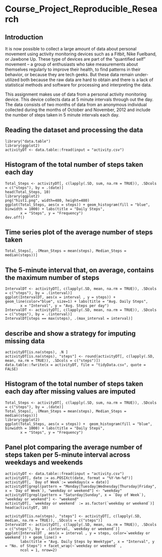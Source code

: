 # Course_Project_Reproducible_Research
## Introduction
It is now possible to collect a large amount of data about personal movement using activity monitoring devices such as a Fitbit, Nike Fuelband, or Jawbone Up. These
type of devices are part of the “quantified self” movement – a group of enthusiasts who take measurements about themselves regularly to improve their health, to find
patterns in their behavior, or because they are tech geeks. But these data remain under-utilized both because the raw data are hard to obtain and there is a lack of
statistical methods and software for processing and interpreting the data.

This assignment makes use of data from a personal activity monitoring device. This device collects data at 5 minute intervals through out the day. The data consists
of two months of data from an anonymous individual collected during the months of October and November, 2012 and include the number of steps taken in 5 minute 
intervals each day.

## Reading the dataset and processing the data
```
library("data.table")
library(ggplot2)
activityDT <- data.table::fread(input = "activity.csv")
```

## Histogram of the total number of steps taken each day
```
Total_Steps <- activityDT[, c(lapply(.SD, sum, na.rm = TRUE)), .SDcols = c("steps"), by = .(date)] 
head(Total_Steps, 10)
library(ggplot2)
png("hist1.png", width=480, height=480)
ggplot(Total_Steps, aes(x = steps)) + geom_histogram(fill = "blue", binwidth = 1000) + labs(title = "Daily Steps", 
       x = "Steps", y = "Frequency")
dev.off()
```

## Time series plot of the average number of steps taken
```
Total_Steps[, .(Mean_Steps = mean(steps), Median_Steps = median(steps))]
```

## The 5-minute interval that, on average, contains the maximum number of steps
```
IntervalDT <- activityDT[, c(lapply(.SD, mean, na.rm = TRUE)), .SDcols = c("steps"), by = .(interval)] 
ggplot(IntervalDT, aes(x = interval , y = steps)) + geom_line(color="blue", size=1) + labs(title = "Avg. Daily Steps",
       x = "Interval", y = "Avg. Steps per day")
IntervalDT <- activityDT[, c(lapply(.SD, mean, na.rm = TRUE)), .SDcols = c("steps"), by = .(interval)] 
IntervalDT[steps == max(steps), .(max_interval = interval)]
```

## describe and show a strategy for imputing missing data
```
activityDT[is.na(steps), .N ]
activityDT[is.na(steps), "steps"] <- round(activityDT[, c(lapply(.SD, mean, na.rm = TRUE)), .SDcols = c("steps")])
data.table::fwrite(x = activityDT, file = "tidyData.csv", quote = FALSE)
```

## Histogram of the total number of steps taken each day after missing values are imputed
```
Total_Steps <- activityDT[, c(lapply(.SD, sum, na.rm = TRUE)), .SDcols = c("steps"), by = .(date)]
Total_Steps[, .(Mean_Steps = mean(steps), Median_Steps = median(steps))]
library(ggplot2)
ggplot(Total_Steps, aes(x = steps)) +  geom_histogram(fill = "blue", binwidth = 1000) + labs(title = "Daily Steps", 
       x = "Steps", y = "Frequency")
```


## Panel plot comparing the average number of steps taken per 5-minute interval across weekdays and weekends
```
activityDT <- data.table::fread(input = "activity.csv")
activityDT[, date := as.POSIXct(date, format = "%Y-%m-%d")]
activityDT[, `Day of Week`:= weekdays(x = date)]
activityDT[grepl(pattern = "Monday|Tuesday|Wednesday|Thursday|Friday", x = `Day of Week`), "weekday or weekend"] <- "weekday"
activityDT[grepl(pattern = "Saturday|Sunday", x = `Day of Week`), "weekday or weekend"] <- "weekend"
activityDT[, `weekday or weekend` := as.factor(`weekday or weekend`)]
head(activityDT, 10)
```
```
activityDT[is.na(steps), "steps"] <- activityDT[, c(lapply(.SD, median, na.rm = TRUE)), .SDcols = c("steps")]
IntervalDT <- activityDT[, c(lapply(.SD, mean, na.rm = TRUE)), .SDcols = c("steps"), by = .(interval, `weekday or weekend`)] 
ggplot(IntervalDT , aes(x = interval , y = steps, color=`weekday or weekend`)) + geom_line() +
       labs(title = "Avg. Daily Steps by Weektype", x = "Interval", y = "No. of Steps") + facet_wrap(~`weekday or weekend` ,
       ncol = 1, nrow=2)
```
